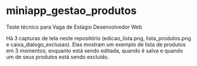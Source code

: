 # miniapp_gestao_produtos
Teste técnico para Vaga de Estágio Desenvolvedor Web

Há 3 capturas de tela neste repositório (edicao_lista.png, lista_produtos.png e caixa_dialogo_exclusao). 
Elas mostram um exemplo de lista de produtos em 3 momentos, enquanto está sendo editada, quando é salva e quando um
de seus produtos está sendo excluído.
